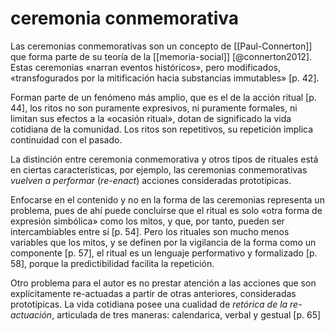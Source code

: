 # ceremonia conmemorativa
Las ceremonias conmemorativas son un concepto de [[Paul-Connerton]] que forma parte de su teoría de la [[memoria-social]] [@connerton2012]. Estas ceremonias «narran eventos históricos», pero modificados, «transfogurados por la mitificación hacia substancias immutables» [p. 42]. 

Forman parte de un fenómeno más amplio, que es el de la acción ritual [p. 44], los ritos no son puramente expresivos, ni puramente formales, ni limitan sus efectos a la «ocasión ritual», dotan de significado la vida cotidiana de la comunidad. Los ritos son repetitivos, su repetición implica continuidad con el pasado.

La distinción entre ceremonia conmemorativa y otros tipos de rituales está en ciertas características, por ejemplo, las ceremonias conmemorativas *vuelven a performar* (*re-enact*) acciones consideradas prototípicas.

Enfocarse en el contenido y no en la forma de las ceremonias representa un problema, pues de ahí puede concluirse que el ritual es solo «otra forma de expresión simbólica» como los mitos, y que, por tanto, pueden ser intercambiables entre sí [p. 54]. Pero los rituales son mucho menos variables que los mitos, y se definen por la vigilancia de la forma como un componente [p. 57], el ritual es un lenguaje performativo y formalizado [p. 58], porque la predictibilidad facilita la repetición.

Otro problema para el autor es no prestar atención a las acciones que son explícitamente re-actuadas a partir de otras anteriores, consideradas prototípicas. La vida cotidiana posee una cualidad de *retórica de la re-actuación*, articulada de tres maneras: calendarica, verbal y gestual [p. 65]
